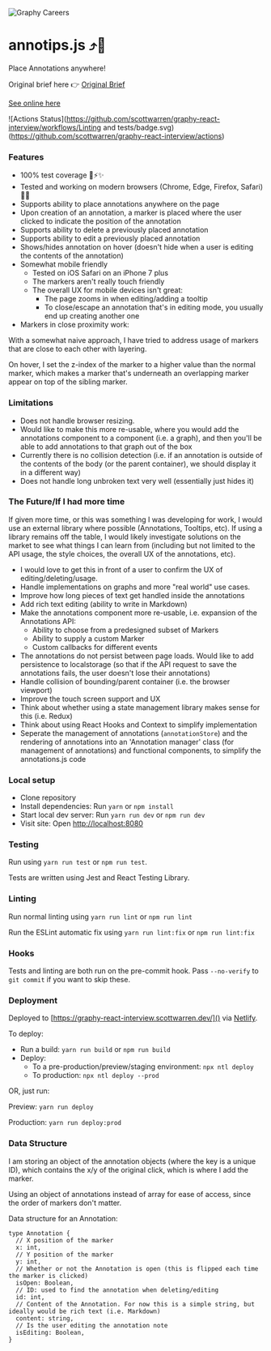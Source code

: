 ![Graphy Careers](https://graphy-static.ams3.cdn.digitaloceanspaces.com/careers-alt.png)

# annotips.js ⤴️🏏

Place Annotations anywhere!

Original brief here 👉 [Original Brief](README.original.md)

[See online here](https://graphy-react-interview.scottwarren.dev/)

![Actions Status](https://github.com/scottwarren/graphy-react-interview/workflows/Linting and tests/badge.svg)(https://github.com/scottwarren/graphy-react-interview/actions)

### Features

* 100% test coverage 💯⚡️✨
* Tested and working on modern browsers (Chrome, Edge, Firefox, Safari) 👀🦊
* Supports ability to place annotations anywhere on the page
* Upon creation of an annotation, a marker is placed where the user clicked to indicate the position of the annotation
* Supports ability to delete a previously placed annotation
* Supports ability to edit a previously placed annotation
* Shows/hides annotation on hover (doesn't hide when a user is editing the contents of the annotation)
* Somewhat mobile friendly
  * Tested on iOS Safari on an iPhone 7 plus
  * The markers aren't really touch friendly
  * The overall UX for mobile devices isn't great:
    * The page zooms in when editing/adding a tooltip
    * To close/escape an annotation that's in editing mode, you usually end up creating another one
* Markers in close proximity work:

With a somewhat naive approach, I have tried to address usage of markers that are close to each other with layering.

On hover, I set the z-index of the marker to a higher value than the normal marker, which makes a marker that's underneath an overlapping marker appear on top of the sibling marker.

### Limitations

* Does not handle browser resizing.
* Would like to make this more re-usable, where you would add the annotations component to a component (i.e. a graph), and then you'll be able to add annotations to that graph out of the box
* Currently there is no collision detection (i.e. if an annotation is outside of the contents of the body (or the parent container), we should display it in a different way)
* Does not handle long unbroken text very well (essentially just hides it)

### The Future/If I had more time

If given more time, or this was something I was developing for work, I would use an external library where possible (Annotations, Tooltips, etc). If using a library remains off the table, I would likely investigate solutions on the market to see what things I can learn from (including but not limited to the API usage, the style choices, the overall UX of the annotations, etc).

* I would love to get this in front of a user to confirm the UX of editing/deleting/usage.
* Handle implementations on graphs and more "real world" use cases.
* Improve how long pieces of text get handled inside the annotations
* Add rich text editing (ability to write in Markdown)
* Make the annotations component more re-usable, i.e. expansion of the Annotations API:
  * Ability to choose from a predesigned subset of Markers
  * Ability to supply a custom Marker
  * Custom callbacks for different events
* The annotations do not persist between page loads. Would like to add persistence to localstorage (so that if the API request to save the annotations fails, the user doesn't lose their annotations)
* Handle collision of bounding/parent container (i.e. the browser viewport)
* Improve the touch screen support and UX
* Think about whether using a state management library makes sense for this (i.e. Redux)
* Think about using React Hooks and Context to simplify implementation
* Seperate the management of annotations (`annotationStore`) and the rendering of annotations into an 'Annotation manager' class (for management of annotations) and functional components, to simplify the annotations.js code

### Local setup

* Clone repository
* Install dependencies: Run `yarn` or `npm install`
* Start local dev server: Run `yarn run dev` or `npm run dev`
* Visit site: Open [http://localhost:8080]()

### Testing

Run using `yarn run test` or `npm run test`.

Tests are written using Jest and React Testing Library.

### Linting

Run normal linting using `yarn run lint` or `npm run lint`

Run the ESLint automatic fix using `yarn run lint:fix` or `npm run lint:fix`

### Hooks

Tests and linting are both run on the pre-commit hook. Pass `--no-verify` to `git commit` if you want to skip these.

### Deployment

Deployed to [https://graphy-react-interview.scottwarren.dev/]() via [Netlify](https://www.netlify.com/).

To deploy:

* Run a build: `yarn run build` or `npm run build`
* Deploy:
  * To a pre-production/preview/staging environment: `npx ntl deploy`
  * To production: `npx ntl deploy --prod`

OR, just run:

Preview: `yarn run deploy`

Production: `yarn run deploy:prod`

### Data Structure

I am storing an object of the annotation objects (where the key is a unique ID), which contains the x/y of the original click, which is where I add the marker.

Using an object of annotations instead of array for ease of access, since the order of markers don't matter.

Data structure for an Annotation:

```
type Annotation {
  // X position of the marker
  x: int,
  // Y position of the marker
  y: int,
  // Whether or not the Annotation is open (this is flipped each time the marker is clicked)
  isOpen: Boolean,
  // ID: used to find the annotation when deleting/editing
  id: int,
  // Content of the Annotation. For now this is a simple string, but ideally would be rich text (i.e. Markdown)
  content: string,
  // Is the user editing the annotation note
  isEditing: Boolean,
}
```
